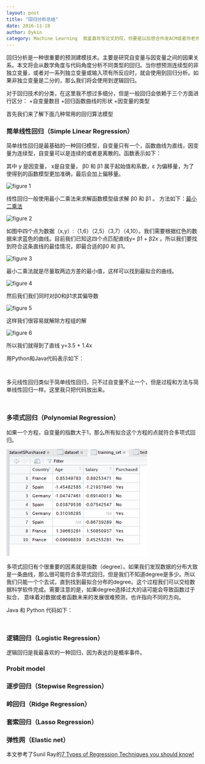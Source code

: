 ```yaml
---
layout: post
title: "回归分析总结"
date: 2016-11-18
author: Dykin
category: Machine Learning  我蛮喜欢写论文的哎，你要是以后想合作发ACM或者你老师想发ACM或者ＩＥＥＥ可以合作一下，我申请了美国阿肯色大学，世界五百强之首的沃尔玛在我们这里，所以商业数据分析处理这块还是挺有优势的
---
```


回归分析是一种很重要的预测建模技术。主要是研究自变量与因变量之间的因果关系。本文将会从数学角度与代码角度分析不同类型的回归。当你想预测连续型的非独立变量，或者对一系列独立变量或输入项有所反应时，就会使用到回归分析。如果非独立变量是二分的，那么我们将会使用到逻辑回归。

对于回归技术的分类，在这里我不想过多细分，但是一般回归会依赖于三个方面进行区分：
+自变量数目
+回归函数曲线的形状
+因变量的类型

首先我们来了解下面几种常用的回归算法模型

### 简单线性回归（Simple Linear Regression）

简单线性回归是最基础的一种回归模型，自变量只有一个，函数曲线为直线，因变量为连续型，自变量可以是连续的或者是离散的。函数表示如下：

其中 y 是因变量， x是自变量， β0 和 β1 属于起始值和系数，ε 为偏移量，为了使得到的函数模型更加准确，最后会加上偏移量。

![figure 1](/images/res/1.PNG)

线性回归一般使用最小二乘法来求解函数模型级求解 β0 和 β1 。 方法如下：[最小二乘法](https://zh.wikipedia.org/wiki/%E6%9C%80%E5%B0%8F%E4%BA%8C%E4%B9%98%E6%B3%95)

![figure 2](/images/res/2.PNG)


如图中四个点为数据（x,y）:（1,6）（2,5）（3,7）（4,10）。我们需要根据红色的数据来求蓝色的曲线。目前我们已知这四个点匹配直线y= β1 + β2x 。所以我们要找到符合这条直线的最佳情况，即最合适的β0 和 β1。

![figure 3](/images/res/3.PNG)

最小二乘法就是尽量取两边方差的最小值，这样可以找到最拟合的曲线。

![figure 4](/images/res/4.PNG)

然后我们我们同时对β0和β1求其偏导数

![figure 5](/images/res/5.PNG)

这样我们很容易就解除方程组的解

![figure 6](/images/res/6.PNG)

所以我们就得到了直线 y=3.5 + 1.4x

用Python和Java代码表示如下：

```python


```

```java

```

多元线性回归类似于简单线性回归，只不过自变量不止一个，但是过程和方法与简单线性回归一样。这里我只把代码放出来。

```python


```

```java

```

### 多项式回归（Polynomial Regression）

如果一个方程，自变量的指数大于1，那么所有拟合这个方程的点就符合多项式回归。

![figure 1.8](/images/ML1/8.PNG)

多项式回归有个很重要的因素就是指数（degree）。如果我们发现数据的分布大致是一条曲线，那么很可能符合多项式回归，但是我们不知道degree是多少。所以我们只能一个个去试，直到找到最拟合分布的degree。这个过程我们可以交给数据科学软件完成。需要注意的是，如果degree选择过大的话可能会导致函数过于拟合， 意味着对数据或者函数未来的发展很难预测，也许指向不同的方向。

Java 和 Python 代码如下：

```python


```

```java

```





### 逻辑回归（Logistic Regression）

逻辑回归是我最喜欢的一种回归，因为表达的是概率事件。


### Probit model















### 逐步回归（Stepwise Regression）

### 岭回归（Ridge Regression）

### 套索回归（Lasso Regression）

### 弹性网（Elastic net）





本文参考了Sunil Ray的[7 Types of Regression Techniques you should know!](https://www.analyticsvidhya.com/blog/2015/08/comprehensive-guide-regression/)
